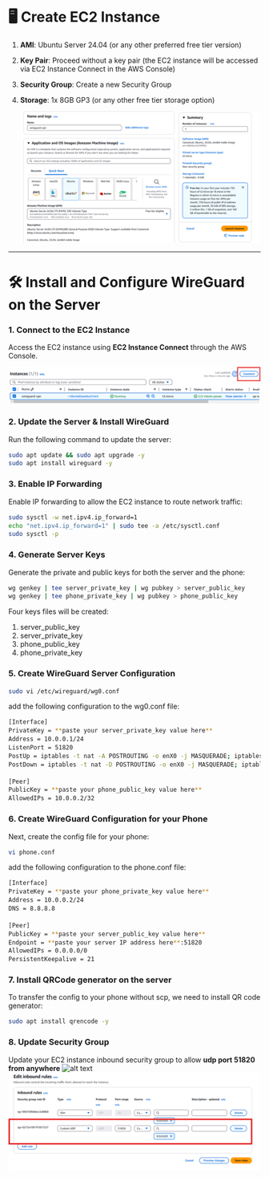 # 🖥️ **Create EC2 Instance**

1. **AMI**: Ubuntu Server 24.04 (or any other preferred free tier version)
2. **Key Pair**: Proceed without a key pair (the EC2 instance will be accessed via EC2 Instance Connect in the AWS Console)
3. **Security Group**: Create a new Security Group
4. **Storage**: 1x 8GB GP3 (or any other free tier storage option)

   ![EC2 Instance Setup](./images/image.png)

---

# 🛠️ **Install and Configure WireGuard on the Server**

### 1. **Connect to the EC2 Instance**

Access the EC2 instance using **EC2 Instance Connect** through the AWS Console.

![EC2 Instance Connect](./images/image-1.png)

### 2. **Update the Server & Install WireGuard**

Run the following command to update the server:

```bash
sudo apt update && sudo apt upgrade -y
sudo apt install wireguard -y
```

### 3. **Enable IP Forwarding**

Enable IP forwarding to allow the EC2 instance to route network traffic:

```bash
sudo sysctl -w net.ipv4.ip_forward=1
echo "net.ipv4.ip_forward=1" | sudo tee -a /etc/sysctl.conf
sudo sysctl -p
```

### 4. **Generate Server Keys**

Generate the private and public keys for both the server and the phone:

```bash
wg genkey | tee server_private_key | wg pubkey > server_public_key
wg genkey | tee phone_private_key | wg pubkey > phone_public_key
```

Four keys files will be created:

1. server_public_key
2. server_private_key
3. phone_public_key
4. phone_private_key

### 5. **Create WireGuard Server Configuration**

```bash
sudo vi /etc/wireguard/wg0.conf
```

add the following configuration to the wg0.conf file:

```bash
[Interface]
PrivateKey = **paste your server_private_key value here**
Address = 10.0.0.1/24
ListenPort = 51820
PostUp = iptables -t nat -A POSTROUTING -o enX0 -j MASQUERADE; iptables -A FORWARD -i %i -j ACCEPT; iptables -A FORWARD -o %i -j ACCEPT
PostDown = iptables -t nat -D POSTROUTING -o enX0 -j MASQUERADE; iptables -D FORWARD -i %i -j ACCEPT; iptables -D FORWARD -o %i -j ACCEPT

[Peer]
PublicKey = **paste your phone_public_key value here**
AllowedIPs = 10.0.0.2/32
```

### 6. **Create WireGuard Configuration for your Phone**

Next, create the config file for your phone:

```bash
vi phone.conf
```

add the following configuration to the phone.conf file:

```bash
[Interface]
PrivateKey = **paste your phone_private_key value here**
Address = 10.0.0.2/24
DNS = 8.8.8.8

[Peer]
PublicKey = **paste your server_public_key value here**
Endpoint = **paste your server IP address here**:51820
AllowedIPs = 0.0.0.0/0
PersistentKeepalive = 21
```

### 7. **Install QRCode generator on the server**

To transfer the config to your phone without scp, we need to install QR code generator:

```bash
sudo apt install qrencode -y
```

### 8. **Update Security Group**

Update your EC2 instance inbound security group to allow **udp port 51820 from anywhere**
![alt text](./images/ec2-2png)
![alt text](./images/ec2-1.png)
